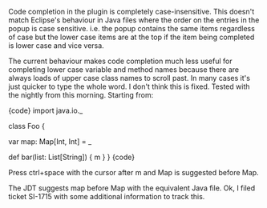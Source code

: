 Code completion in the plugin is completely case-insensitive.  This doesn't match Eclipse's behaviour in Java files where the order on the entries in the popup is case sensitive.  i.e. the popup contains the same items regardless of case but the lower case items are at the top if the item being completed is lower case and vice versa.

The current behaviour makes code completion much less useful for completing lower case variable and method names because there are always loads of upper case class names to scroll past.  In many cases it's just quicker to type the whole word.
I don't think this is fixed. Tested with the nightly from this morning. Starting from:

{code}
import java.io._

class Foo {
  
  var map: Map[Int, Int] = _
  
  def bar(list: List[String]) {
    m
  }
}
{code}

Press ctrl+space with the cursor after m and Map is suggested before Map.

The JDT suggests map before Map with the equivalent Java file.
Ok, I filed ticket SI-1715 with some additional information to track this.
